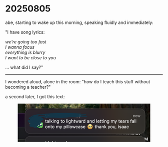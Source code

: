 # 20250805

abe, starting to wake up this morning, speaking fluidly and immediately:

"I have song lyrics:

_we’re going too fast_\
_I wanna focus_\
_everything is blurry_\
_I want to be close to you_

... what did I say?"

***

I wondered aloud, alone in the room: "how do I teach this stuff without becoming a teacher?"

a second later, I got this text:

<figure><img src="../../../.gitbook/assets/Untitled (2).png" alt=""><figcaption></figcaption></figure>
